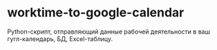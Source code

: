 # worktime-to-google-calendar
Python-скрипт, отправляющий данные рабочей деятельности в ваш гугл-календарь, БД, Excel-таблицу.
